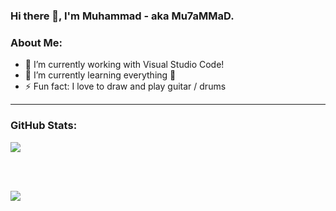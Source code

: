 ### Hi there 👋, I'm Muhammad - aka Mu7aMMaD.

<!-- **Muhammad-Hadidi/Muhammad-Hadidi** is a ✨ _special_ ✨ repository because its `README.md` (this file) appears on your GitHub profile. -->

### About Me:
- 🔭 I’m currently working with Visual Studio Code!
- 🌱 I’m currently learning everything 🤣
- ⚡ Fun fact: I love to draw and play guitar / drums

---

### GitHub Stats:

<a href="https://github.com/Muhammad-Hadidi">
<img align="center" src="https://github-readme-stats.vercel.app/api/?username=Muhammad-Hadidi"/>
</a>

<br><br>

<a href="https://github.com/Muhammad-Hadidi">
<img align="center" src="https://github-readme-stats.vercel.app/api/top-langs/?username=Muhammad-Hadidi"/>
</a>

<script>
console.log("Hello");
</script>
